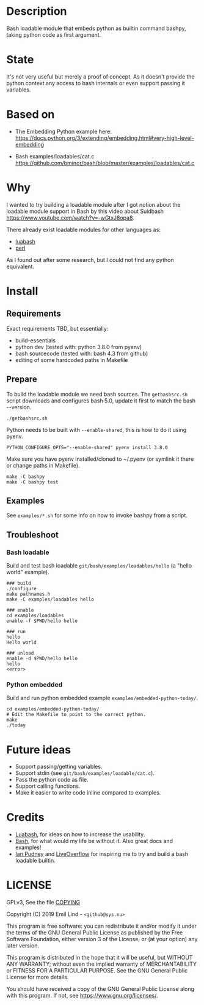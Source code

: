 # Description
Bash loadable module that embeds python as builtin command bashpy,
taking python code as first argument.

# State
It's not very useful but merely a proof of concept. As it doesn't provide the python context any access to bash internals or even support passing it variables.

# Based on
- The Embedding Python example here:
  https://docs.python.org/3/extending/embedding.html#very-high-level-embedding

- Bash examples/loadables/cat.c
  https://github.com/bminor/bash/blob/master/examples/loadables/cat.c

# Why
I wanted to try building a loadable module after I got notion about the loadable module support in Bash by this video about Suidbash https://www.youtube.com/watch?v=-wGtxJ8opa8.

There already exist loadable modules for other languages as:
- [luabash](https://github.com/alfredopalhares/LuaBash)
- [perl](https://github.com/bminor/bash/tree/master/examples/loadables/perl)

As I found out after some research, but I could not find any python equivalent.

# Install
## Requirements
Exact requirements TBD, but essentially:
- build-essentials
- python dev (tested with: python 3.8.0 from pyenv)
- bash sourcecode (tested with: bash 4.3 from github)
- editing of some hardcoded paths in Makefile

## Prepare
To build the loadable module we need bash sources.
The `getbashsrc.sh` script downloads and configures bash 5.0, update it first to match the bash --version.
```
./getbashsrc.sh
```

Python needs to be built with `--enable-shared`, this is how to do it using pyenv.
```
PYTHON_CONFIGURE_OPTS="--enable-shared" pyenv install 3.8.0
```

Make sure you have pyenv installed/cloned to ~/.pyenv (or symlink it there or change paths in Makefile).
```
make -C bashpy
make -C bashpy test
```

## Examples
See `examples/*.sh` for some info on how to invoke bashpy from a script.

## Troubleshoot

### Bash loadable
Build and test bash loadable `git/bash/examples/loadables/hello` (a "hello world" example).
```
### build
./configure
make pathnames.h
make -C examples/loadables hello

### enable
cd examples/loadables
enable -f $PWD/hello hello

### run
hello
Hello world

### unload
enable -d $PWD/hello hello
hello
<error>
```

### Python embedded
Build and run python embedded example `examples/embedded-python-today/`.
```
cd examples/embedded-python-today/
# Edit the Makefile to point to the correct python.
make
./today
```

# Future ideas
- Support passing/getting variables.
- Support stdin (see `git/bash/examples/loadable/cat.c`).
- Pass the python code as file.
- Support calling functions.
- Make it easier to write code inline compared to examples.

# Credits
- [Luabash](https://github.com/alfredopalhares/LuaBash), for ideas on how to increase the usability.
- [Bash](https://www.gnu.org/software/bash/), for what would my life be without it. Also great docs and examples!
- [Ian Pudney](https://github.com/IanPudney) and [LiveOverflow](https://www.youtube.com/channel/UClcE-kVhqyiHCcjYwcpfj9w) for inspiring me to try and build a bash loadable builtin.

# LICENSE
GPLv3, See the file [COPYING](COPYING)

   Copyright (C) 2019  Emil Lind - `<github@sys.nu>`

   This program is free software: you can redistribute it and/or modify
   it under the terms of the GNU General Public License as published by
   the Free Software Foundation, either version 3 of the License, or
   (at your option) any later version.

   This program is distributed in the hope that it will be useful,
   but WITHOUT ANY WARRANTY; without even the implied warranty of
   MERCHANTABILITY or FITNESS FOR A PARTICULAR PURPOSE.  See the
   GNU General Public License for more details.

   You should have received a copy of the GNU General Public License
   along with this program.  If not, see <https://www.gnu.org/licenses/>.
